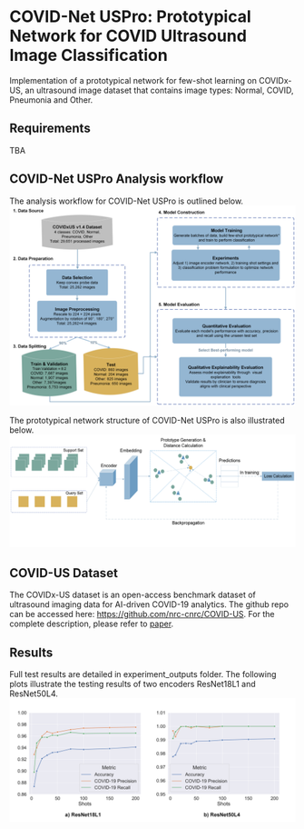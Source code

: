 # COVID-Net USPro: Prototypical Network for COVID Ultrasound Image Classification 

Implementation of a prototypical network for few-shot learning on COVIDx-US, an ultrasound image dataset that contains image types: Normal, COVID, Pneumonia and Other. 

## Requirements 
TBA 

## COVID-Net USPro Analysis workflow 
The analysis workflow for COVID-Net USPro is outlined below. 
![COVID-Net USPro Analysis workflow](./paper_figs/analysis_overview.png?raw=true "COVID-Net USPro Analysis workflow")

The prototypical network structure of COVID-Net USPro is also illustrated below. 
![COVID-Net USPro](./paper_figs/concept_flow.png?raw=true "COVID-Net USPro Prototypical Architecture")

## COVID-US Dataset 
The COVIDx-US dataset is an open-access benchmark dataset of ultrasound imaging data for AI-driven COVID-19 analytics. The github repo can be accessed here: https://github.com/nrc-cnrc/COVID-US. For the complete description, please refer to [paper](https://pubmed.ncbi.nlm.nih.gov/35866396/). 

## Results 
Full test results are detailed in experiment_outputs folder. The following plots illustrate the testing results of two encoders ResNet18L1 and ResNet50L4. 
![Performance with shots](./paper_figs/outputs_model1and4_4classes.png?raw=true "Performance results")